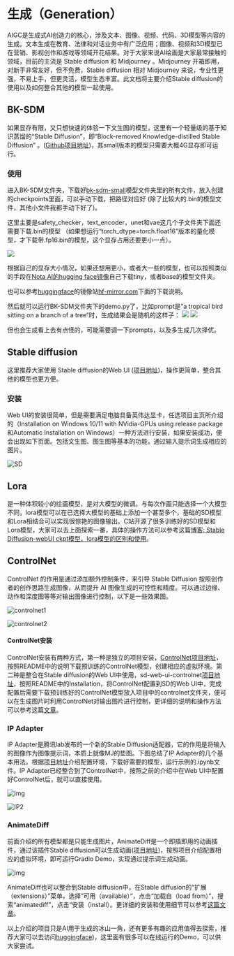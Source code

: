# 生成（Generation）

AIGC是生成式AI创造力的核心，涉及文本、图像、视频、代码、3D模型等内容的生成。文本生成在教育、法律和对话业务中有广泛应用；图像、视频和3D模型已在营销、影视创作和游戏等领域开花结果。对于大家来说AI绘画是大家最常接触的领域，目前的主流是 Stable diffusion 和 Midjourney 。Midjourney 开箱即用，对新手非常友好，但不免费，Stable diffusion 相对 Midjourney 来说，专业性更强，不易上手，但更灵活，模型生态丰富。此文档将主要介绍Stable diffusion的使用以及如何整合其他的模型一起使用。

## BK-SDM
如果显存有限，又只想快速的体验一下文生图的模型，这里有一个轻量级的基于知识蒸馏的“Stable Diffusion”，即“Block-removed Knowledge-distilled Stable Diffusion”
。([Github项目地址](https://github.com/Nota-NetsPresso/BK-SDM))，其small版本的模型只需要大概4G显存即可运行。
### 使用
进入BK-SDM文件夹，下载好[bk-sdm-small](https://hf-mirror.com/nota-ai/bk-sdm-small/tree/main)模型文件夹里的所有文件，放入创建的checkpoints里面，可以手动下载，把路径对应好 (除了比较大的.bin的模型文件，其他小文件我都手动下好了)。

这里主要是safety_checker，text_encoder，unet和vae这几个子文件夹下面还需要下载.bin的模型 （如果想运行“torch_dtype=torch.float16”版本的量化模型，才下载带.fp16.bin的模型，这个显存占用还要更小一点）。

![](assets/figures/BK-SDM3.jpg) 

根据自己的显存大小情况，如果还想用更小，或者大一些的模型，也可以按照类似的手段在[Nota AI的hugging face镜像](https://hf-mirror.com/nota-ai)自己下载tiny，或者base的模型文件夹。

也可以参考[huggingface](https://huggingface.co/)的镜像站[hf-mirror.com](https://hf-mirror.com/)下面的下载说明。

然后就可以运行BK-SDM文件夹下的demo.py了，比如prompt是”a tropical bird sitting on a branch of a tree“时，生成结果会是随机的这样子：
![](assets/figures/BK-SDM1.png) 
![](assets/figures/BK-SDM2.png)

但也会生成看上去有点怪的，可能需要调一下prompts，以及多生成几次择优。

## Stable diffusion

这里推荐大家使用 Stable diffusion的Web UI ([项目地址](https://github.com/AUTOMATIC1111/stable-diffusion-webui))，操作更简单，整合其他的模型也更方便。

### 安装

Web UI的安装很简单，但是需要满足电脑具备英伟达显卡，任选项目主页所介绍的（Installation on Windows 10/11 with NVidia-GPUs using release package 和Automatic Installation on Windows）一种方法进行安装，如果安装成功，便会出现如下页面。包括文生图、图生图等基本的功能，通过输入提示词生成相应的图片。

![SD](assets/figures/SD1.png)

## Lora

是一种体积较小的绘画模型，是对大模型的微调。与每次作画只能选择一个大模型不同，lora模型可以在已选择大模型的基础上添加一个甚至多个，基础的SD模型和Lora相结合可以实现很惊艳的图像输出。C站开源了很多训练好的SD模型和Lora模型，大家可以去上面探索一番，具体的操作方法可以参考这篇[博客: Stable Diffusion-webUI ckpt模型、lora模型的区别和使用](https://blog.csdn.net/qq_43223007/article/details/130249135)。

## ControlNet

ControlNet 的作用是通过添加额外控制条件，来引导 Stable Diffusion 按照创作者的创作思路生成图像，从而提升 AI 图像生成的可控性和精度。可以通过边缘、动作和深度图等等对输出图像进行控制，以下是一些效果图。

![controlnet1](assets/figures/Controlnet1.png)

![controlnet2](assets/figures/Contrilnet2.png)

#### ControlNet安装

ControlNet安装有两种方式，第一种是独立的项目安装，[ControlNet项目地址](https://github.com/lllyasviel/ControlNet)，按照README中的说明下载预训练的ControlNet模型，创建相应的虚拟环境。第二种是整合在Stable diffusion的Web UI中使用，sd-web-ui-controlnet[项目地址](https://github.com/Mikubill/sd-webui-controlnet)，按照README中的Installation，将ControlNet配置到SD的Web UI中，完成配置后需要下载预训练好的ControlNet模型放入项目中的controlnet文件夹，便可以在生成图片时利用ControlNet对输出图片进行控制，更详细的说明和操作方法可以参考这篇[文章](https://zhuanlan.zhihu.com/p/646913973)。

### IP Adapter

IP Adapter是腾讯lab发布的一个新的Stable Diffusion适配器，它的作用是将输入的图像作为图像提示词，本质上就像MJ的垫图。下图总结了IP Adapter的几个基本用法。根据[项目地址](https://github.com/tencent-ailab/IP-Adapter)介绍配置环境，下载好需要的模型，运行示例的.ipynb文件。IP Adapter已经整合到了ControlNet中，按照之前的介绍中在Web UI中配置好ControlNet后，就可以直接使用。

![img](assets/figures/IP1.png)

![IP2](assets/figures/IP2.png)

### AnimateDiff

前面介绍的所有模型都是只能生成图片，AnimateDiff是一个即插即用的动画插件，通过该插件Stable diffusion可以生成动画([项目地址](https://github.com/guoyww/AnimateDiff))，按照项目介绍配置相应的虚拟环境，即可运行Gradio Demo，实现通过提示词生成动画。

![img](assets/figures/animatediff.jpg)

AnimateDiff也可以整合到Stable diffusion中，在Stable diffusion的“扩展（extensions）”菜单，选择“可用（available）”，点击“加载自（load from）”，搜索“animatediff”，点击“安装（install）。更详细的安装和使用细节可以参考[这篇文章](https://zhuanlan.zhihu.com/p/680566781)。

以上介绍的项目只是AI用于生成的冰山一角，还有更多有趣的应用值得去探索，推荐大家可以去访问[huggingface](https://huggingface.co/spaces))，这里面有很多可以在线运行的Demo，可以供大家尝试。
